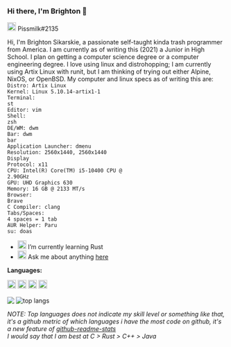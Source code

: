 ### Hi there, I'm Brighton 👋

<code><img alt="Brighton's Discord" height="20" width="20" src="https://raw.githubusercontent.com/pissmilk/pissmilk/main/icons/discord-round.svg"/></code> Pissmilk#2135
<br/>

Hi, I'm Brighton Sikarskie, a passionate self-taught kinda trash programmer from America.
I am currently as of writing this (2021) a Junior in High School. I plan on getting a computer science degree or a computer engineering degree.
I love using linux and distrohopping; I am currently using Artix Linux with runit, but I am thinking of trying out either Alpine, NixOS, or OpenBSD.
My computer and linux specs as of writing this are:<br/>
<code>Distro: Artix Linux</code><br/>
<code>Kernel: Linux 5.10.14-artix1-1</code><br/>
<code>Terminal: st</code><br/>
<code>Editor: vim</code><br/>
<code>Shell: zsh</code><br/>
<code>DE/WM: dwm</code><br/>
<code>Bar: dwm bar</code><br/>
<code>Application Launcher: dmenu</code><br/>
<code>Resolution: 2560x1440, 2560x1440</code><br/>
<code>Display Protocol: x11</code><br/>
<code>CPU: Intel(R) Core(TM) i5-10400 CPU @ 2.90GHz</code><br/>
<code>GPU: UHD Graphics 630</code><br/>
<code>Memory: 16 GB @ 2133 MT/s</code><br/>
<code>Browser: Brave</code><br/>
<code>C Compiler: clang</code><br/>
<code>Tabs/Spaces: 4 spaces = 1 tab</code><br/>
<code>AUR Helper: Paru</code><br/>
<code>su: doas</code><br/>

- <code><img alt="rust icon" height="20" width="20" src="https://raw.githubusercontent.com/pissmilk/pissmilk/main/icons/rust.svg"/></code> I’m currently learning Rust
- <code><img alt="message icon" height="20" width="20" src="https://raw.githubusercontent.com/pissmilk/pissmilk/main/icons/message.png"/></code> Ask me about anything [here](https://github.com/pissmilk/pissmilk/issues)

**Languages:**  

<code><img alt="c icon" height="20" width="20" src="https://raw.githubusercontent.com/pissmilk/pissmilk/main/icons/c.svg"></code>
<code><img alt="rust icon" height="20" width="20" src="https://raw.githubusercontent.com/pissmilk/pissmilk/main/icons/rust.svg"></code>
<code><img alt="cpp icon" height="20" width="20" src="https://raw.githubusercontent.com/pissmilk/pissmilk/main/icons/cpp.svg"></code>
<code><img alt="java icon" height="20" width="20" src="https://raw.githubusercontent.com/pissmilk/pissmilk/main/icons/java.svg"></code>

<a><img align="center" src="https://github-readme-stats.vercel.app/api?username=pissmilk&show_icons=true&theme=dark"/></a>
<a><img align="center" alt="top langs" src="https://github-readme-stats.vercel.app/api/top-langs/?username=pissmilk&layout=compact&langs_count=8&theme=dark"/></a>

*NOTE: Top languages does not indicate my skill level or something like that, it's a github metric of which languages i have the most code on github, it's a new feature of [github-readme-stats](https://github.com/anuraghazra/github-readme-stats)<br/>I would say that I am best at C > Rust > C++ > Java*
